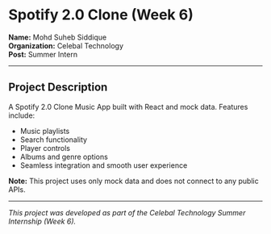 # Spotify 2.0 Clone (Week 6)

**Name:** Mohd Suheb Siddique  
**Organization:** Celebal Technology  
**Post:** Summer Intern

---

## Project Description

A Spotify 2.0 Clone Music App built with React and mock data. Features include:
- Music playlists
- Search functionality
- Player controls
- Albums and genre options
- Seamless integration and smooth user experience

**Note:** This project uses only mock data and does not connect to any public APIs.

---

*This project was developed as part of the Celebal Technology Summer Internship (Week 6).*
